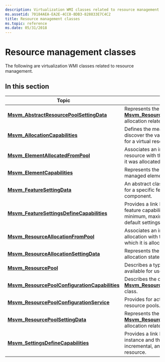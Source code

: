 ```yaml
---
description: Virtualization WMI classes related to resource management.
ms.assetid: 70184AEA-EA2E-4CC8-8DB3-828833E7C4C2
title: Resource management classes
ms.topic: reference
ms.date: 05/31/2018
---
```


# Resource management classes

The following are virtualization WMI classes related to resource management.

## In this section



| Topic                                                                                                        | Description                                                                                                                                                      |
|--------------------------------------------------------------------------------------------------------------|------------------------------------------------------------------------------------------------------------------------------------------------------------------|
| [**Msvm\_AbstractResourcePoolSettingData**](msvm-abstractresourcepoolsettingdata.md)<br/>             | Represents the settings of a [**Msvm\_ResourcePool**](msvm-resourcepool.md) instance that are not allocation related.<br/>                                |
| [**Msvm\_AllocationCapabilities**](msvm-allocationcapabilities.md)<br/>                               | Defines the means by which a client can discover the valid range of default settings for a virtual resource.<br/>                                          |
| [**Msvm\_ElementAllocatedFromPool**](msvm-elementallocatedfrompool.md)<br/>                           | Associates an instance of an allocated resource with the resource pool from which it was allocated.<br/>                                                   |
| [**Msvm\_ElementCapabilities**](msvm-elementcapabilities.md)<br/>                                     | Represents the association between managed elements and their capabilities.<br/>                                                                           |
| [**Msvm\_FeatureSettingData**](msvm-featuresettingdata.md)<br/>                                       | An abstract class that represents settings for a specific feature of a system or component.<br/>                                                           |
| [**Msvm\_FeatureSettingsDefineCapabilities**](msvm-featuresettingsdefinecapabilities.md)<br/>         | Provides a link between the Ethernet switch feature capabilities instance and the minimum, maximum, incremental, and default settings for a resource.<br/> |
| [**Msvm\_ResourceAllocationFromPool**](msvm-resourceallocationfrompool.md)<br/>                       | Associates an instance of a resource allocation with the resource pool from which it is allocated.<br/>                                                    |
| [**Msvm\_ResourceAllocationSettingData**](msvm-resourceallocationsettingdata.md)<br/>                 | Represents the current and recorded allocation states of a virtual resource.<br/>                                                                          |
| [**Msvm\_ResourcePool**](msvm-resourcepool.md)<br/>                                                   | Describes a type of virtual resource available for use in virtual machines.<br/>                                                                           |
| [**Msvm\_ResourcePoolConfigurationCapabilities**](msvm-resourcepoolconfigurationcapabilities.md)<br/> | Describes the capabilities of the associated [**Msvm\_ResourcePoolConfigurationService**](msvm-resourcepoolconfigurationservice.md) class.<br/>           |
| [**Msvm\_ResourcePoolConfigurationService**](msvm-resourcepoolconfigurationservice.md)<br/>           | Provides for active management of resource pools.<br/>                                                                                                     |
| [**Msvm\_ResourcePoolSettingData**](msvm-resourcepoolsettingdata.md)<br/>                             | Represents the settings of a [**Msvm\_ResourcePool**](msvm-resourcepool.md) instance that are not allocation related.<br/>                                |
| [**Msvm\_SettingsDefineCapabilities**](msvm-settingsdefinecapabilities.md)<br/>                       | Provides a link between the capabilities instance and the minimum, maximum, incremental, and default settings for a resource.<br/>                         |



 

 

 




